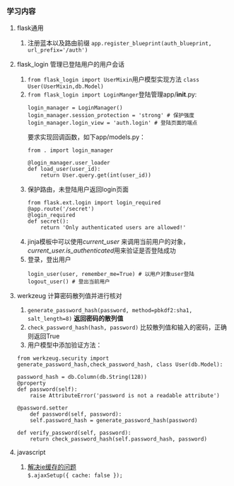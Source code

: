 
### 学习内容
1. flask通用
    1. 注册蓝本以及路由前缀 `app.register_blueprint(auth_blueprint, url_prefix='/auth')`

2. flask_login 管理已登陆用户的用户会话
    1. `from flask_login import UserMixin`用户模型实现方法
        `class User(UserMixin,db.Model)`
    2. `from flask_login import LoginManger`登陆管理app/__init__.py:
        ```
        login_manager = LoginManager()
        login_manager.session_protection = 'strong' # 保护强度
        login_manager.login_view = 'auth.login' # 登陆页面的端点
        ```
        要求实现回调函数，如下app/models.py：
        ```
        from . import login_manager

        @login_manager.user_loader
        def load_user(user_id):
            return User.query.get(int(user_id))
        ```
    3. 保护路由，未登陆用户返回login页面
        ```
        from flask.ext.login import login_required
        @app.route('/secret')
        @login_required
        def secret():
            return 'Only authenticated users are allowed!'
        ```
    4. jinja模板中可以使用*current_user* 来调用当前用户的对象，*current_user.is_authenticated*用来验证是否登陆成功
    5. 登录，登出用户
        ```from flask_login imort login_user,logout_user,login_required
        login_user(user, remember_me=True) # 以用户对象user登陆
        logout_user() # 登出当前用户
        ```

3. werkzeug 计算密码散列值并进行核对
    1. `generate_password_hash(password, method=pbkdf2:sha1, salt_length=8)` **返回密码的散列值**
    2. `check_password_hash(hash, password)` 比较散列值和输入的密码，正确则返回True
    3. 用户模型中添加验证方法：  
    ```
    from werkzeug.security import generate_password_hash,check_password_hash, class User(db.Model):

    password_hash = db.Column(db.String(128))
    @property
    def password(self):
        raise AttributeError('password is not a readable attribute')

    @password.setter
        def password(self, password):
        self.password_hash = generate_password_hash(password)

    def verify_password(self, password):
        return check_password_hash(self.password_hash, password)
    ```
4. javascript
    1. [解决ie缓存的问题](https://www.cnblogs.com/artech/archive/2013/01/03/cache-4-ie.html)  
     `$.ajaxSetup({ cache: false }); `